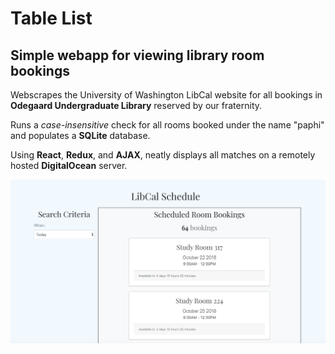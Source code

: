 # Table List

## Simple webapp for viewing library room bookings

Webscrapes the University of Washington LibCal website for all bookings in **Odegaard Undergraduate Library** reserved by our fraternity.

Runs a _case-insensitive_ check for all rooms booked under the name "paphi" and populates a **SQLite** database.

Using **React**, **Redux**, and **AJAX**, neatly displays all matches on a remotely hosted **DigitalOcean** server.

![table_list](./table_list.png)
